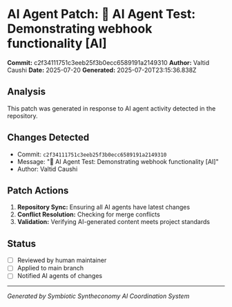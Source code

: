 # AI Agent Patch: 🤖 AI Agent Test: Demonstrating webhook functionality [AI]

**Commit:** c2f34111751c3eeb25f3b0ecc6589191a2149310
**Author:** Valtid Caushi
**Date:** 2025-07-20
**Generated:** 2025-07-20T23:15:36.838Z

## Analysis

This patch was generated in response to AI agent activity detected in the repository.

## Changes Detected

- Commit: `c2f34111751c3eeb25f3b0ecc6589191a2149310`
- Message: "🤖 AI Agent Test: Demonstrating webhook functionality [AI]"
- Author: Valtid Caushi

## Patch Actions

1. **Repository Sync:** Ensuring all AI agents have latest changes
2. **Conflict Resolution:** Checking for merge conflicts
3. **Validation:** Verifying AI-generated content meets project standards

## Status

- [ ] Reviewed by human maintainer
- [ ] Applied to main branch
- [ ] Notified AI agents of changes

---
*Generated by Symbiotic Syntheconomy AI Coordination System*

